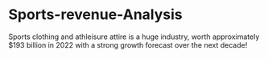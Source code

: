 # Sports-revenue-Analysis
 Sports clothing and athleisure attire is a huge industry, worth approximately $193 billion in 2022 with a strong growth forecast over the next decade! 


